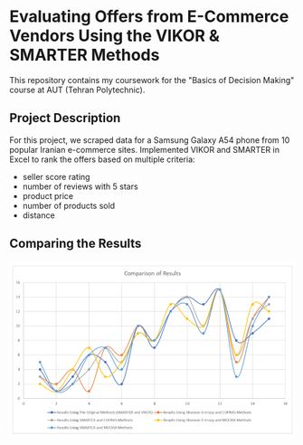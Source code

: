 # Evaluating Offers from E-Commerce Vendors Using the VIKOR & SMARTER Methods

This repository contains my coursework for the "Basics of Decision Making"
course at AUT (Tehran Polytechnic).

## Project Description

For this project, we scraped data for a Samsung Galaxy A54 phone from 10 popular
Iranian e-commerce sites. Implemented VIKOR and SMARTER in Excel to rank the
offers based on multiple criteria:

- seller score rating
- number of reviews with 5 stars
- product price
- number of products sold
- distance

## Comparing the Results

![comparison](./results_comparison.png)
